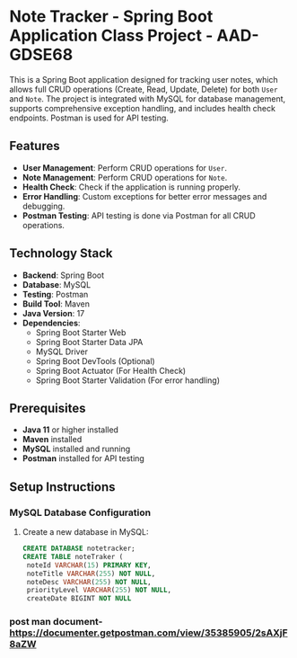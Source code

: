 # Note Tracker - Spring Boot Application Class Project - AAD- GDSE68

This is a Spring Boot application designed for tracking user notes, which allows full CRUD operations (Create, Read, Update, Delete) for both `User` and `Note`. The project is integrated with MySQL for database management, supports comprehensive exception handling, and includes health check endpoints. Postman is used for API testing.

## Features

- **User Management**: Perform CRUD operations for `User`.
- **Note Management**: Perform CRUD operations for `Note`.
- **Health Check**: Check if the application is running properly.
- **Error Handling**: Custom exceptions for better error messages and debugging.
- **Postman Testing**: API testing is done via Postman for all CRUD operations.

## Technology Stack

- **Backend**: Spring Boot
- **Database**: MySQL
- **Testing**: Postman
- **Build Tool**: Maven
- **Java Version**: 17
- **Dependencies**:
  - Spring Boot Starter Web
  - Spring Boot Starter Data JPA
  - MySQL Driver
  - Spring Boot DevTools (Optional)
  - Spring Boot Actuator (For Health Check)
  - Spring Boot Starter Validation (For error handling)

## Prerequisites

- **Java 11** or higher installed
- **Maven** installed
- **MySQL** installed and running
- **Postman** installed for API testing

## Setup Instructions

### MySQL Database Configuration

1. Create a new database in MySQL:
   ```sql
   CREATE DATABASE notetracker;
   CREATE TABLE noteTraker (
    noteId VARCHAR(15) PRIMARY KEY,
    noteTitle VARCHAR(255) NOT NULL,
    noteDesc VARCHAR(255) NOT NULL,
    priorityLevel VARCHAR(255) NOT NULL,
    createDate BIGINT NOT NULL 


### post man document- https://documenter.getpostman.com/view/35385905/2sAXjF8aZW
